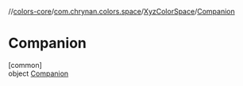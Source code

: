 //[colors-core](../../../../index.md)/[com.chrynan.colors.space](../../index.md)/[XyzColorSpace](../index.md)/[Companion](index.md)

# Companion

[common]\
object [Companion](index.md)
